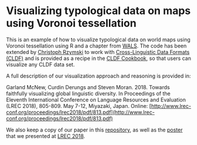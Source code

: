 # Visualizing typological data on maps using Voronoi tessellation

This is an example of how to visualize typological data on world maps using Voronoi tessellation using R and a chapter from [WALS](http://wals.info/). The code has been extended by [Christoph Rzymski](https://github.com/chrzyki) to work with [Cross-Linguistic Data Formats (CLDF)](http://cldf.clld.org/) and is provided as a recipe in the [CLDF Cookbook](https://github.com/cldf/cookbook/tree/master/recipes/cldf_r), so that users can visualize any CLDF data set.

A full description of our visualization approach and reasoning is provided in:

Garland McNew, Curdin Derungs and Steven Moran. 2018. Towards faithfully visualizing global linguistic diversity. In Proceedings of the Eleventh International Conference on Language Resources and Evaluation (LREC 2018), 805-809. May 7-12, Miyazaki, Japan. Online: [http://www.lrec-conf.org/proceedings/lrec2018/pdf/813.pdf](http://www.lrec-conf.org/proceedings/lrec2018/pdf/813.pdf)

We also keep a copy of our paper in this [repository](https://github.com/bambooforest/visualizing-typology-data/blob/master/McNewDerungsMoran2018.pdf), as well as the [poster](https://github.com/bambooforest/visualizing-typology-data/blob/master/McNewDerungsMoran2018-poster.pdf) that we presented at [LREC 2018](http://lrec2018.lrec-conf.org/en/).
